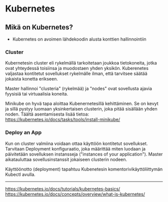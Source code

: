 # Kubernetes

## Mikä on Kubernetes?

- Kubernetes on avoimen lähdekoodin alusta konttien hallinnointiin


### Cluster 

Kubernetesin cluster eli rykelmällä tarkoitetaan joukkoa tietokoneita, jotka ovat yhteydessä toisiinsa ja muodostaen yhden yksikön. Kuberenetes valjastaa kontitetut sovellukset rykelmälle ilman, että tarvitsee säätää jokaista konetta erikseen.

Master hallinnoi "clusteria" (rykelmää) ja "nodes" ovat sovellusta ajavia fyysisiä tai virtuaalisia koneita.


Minikube on hyvä tapa aloittaa Kubenernetesillä kehittäminen. Se on kevyt ja sillä pystyy luomaan yksinkertaisen clusterin, joka pitää sisällään yhden noden.
Täältä asentamisesta lisää tietoa:
https://kubernetes.io/docs/tasks/tools/install-minikube/

### Deploy an App

Kun on cluster valmiina voidaan ottaa käyttöön kontitetut sovellukset. Tarvitaan Deployment konfiguraatio, joka määrittää miten luodaan ja päivitetään sovelluksen instansseja ("instances of your application"). Master aikatauluttaa sovellusinstanssit jokaiseen clusterin nodeen.

Käyttöönotto (deployment) tapahtuu Kubenetesin komentorivikäyttöliittymän Kubectl avulla.



------
https://kubernetes.io/docs/tutorials/kubernetes-basics/
https://kubernetes.io/docs/concepts/overview/what-is-kubernetes/
